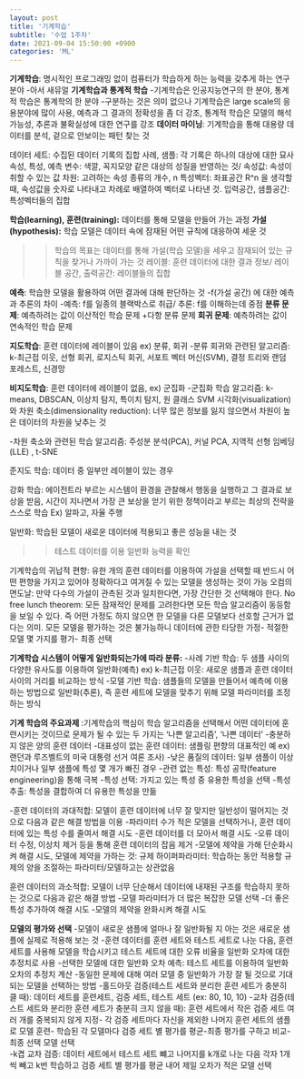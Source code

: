 ```yaml
---
layout: post
title: '기계학습'
subtitle: '수업 1주차'
date: 2021-09-04 15:50:00 +0900
categories: 'ML'
---
```


**기계학습**: 명시적인 프로그래밍 없이 컴퓨터가 학습하게 하는 능력을 갖추게 하는 연구분야
                                                -아서 새뮤얼
**기계학습과 통계적 학습**
 -기계학습은 인공지능연구의 한 분야, 통계적 학습은 통계학의 한 분야
 -구분하는 것은 의미 없으나 기계학습은 large scale의 응용분야에 많이 사용, 예측과 그 결과의 정확성을 좀 더 강조, 통계적 학습은 모델의 해석가능성, 추론과 불확실성에 대한 연구를 강조
**데이터 마이닝**: 기계학습을 통해 대용량 데이터를 분석, 겉으로 안보이는 패턴 찾는 것

데이터 세트: 수집된 데이터 기록의 집합
사례, 샘플: 각 기록은 하나의 대상에 대한 묘사
속성, 특성, 예측 변수: 색깔, 꼭지모양 같은 대상의 성질을 반영하는 것/ 속성값: 속성이 취할 수 있는 값
차원: 고려하는 속성 종류의 개수, n
특성벡터: 좌표공간 R^n 을 생각할 때, 속성값을 숫자로 나타내고 차례로 배열하여 벡터로 나타낸 것.
입력공간, 샘플공간: 특성벡터들의 집합

**학습(learning), 훈련(training):** 데이터를 통해 모델을 만들어 가는 과정
**가설(hypothesis):** 학습 모델은 데이터 속에 잠재된 어떤 규칙에 대응하여 세운 것
>>학습의 목표는 데이터를 통해 가설(학습 모델)을 세우고 잠재되어 있는 규칙을 찾거나 가까이 가는 것
레이블: 훈련 데이터에 대한 결과 정보/   레이블 공간, 출력공간: 레이블들의 집합

**예측**: 학습한 모델을 활용하여 어떤 결과에 대해 판단하는 것 
    -f(가설 공간) 에 대한 예측과 추론의 차이
    -예측: f를 일종의 블랙박스로 취급/ 추론: f를 이해하는데 중점
**분류 문제**: 예측하려는 값이 이산적인 학습 문제 +다항 분류 문제
**회귀 문제**: 예측하려는 값이 연속적인 학습 문제

**지도학습**: 훈련 데이터에 레이블이 있음 ex) 분류, 회귀
-분류 회귀와 관련된 알고리즘: k-최근접 이웃, 선형 회귀, 로지스틱 회귀, 서포트 벡터 머신(SVM), 결정 트리와 랜덤 포레스트, 신경망

**비지도학습**: 훈련 데이터에 레이블이 없음, ex) 군집화
-군집화 학습 알고리즘: k-means, DBSCAN, 이상치 탐지, 특이치 탐지, 원 클래스 SVM
시각화(visualization)와 차원 축소(dimensionality reduction): 너무 많은 정보를 잃지 않으면서 차원이 높은 데이터의 차원을 낮추는 것

-차원 축소와 관련된 학습 알고리즘: 주성분 분석(PCA), 커널 PCA, 지역적 선형 임베딩(LLE) , t-SNE 

준지도 학습: 데이터 중 일부만 레이블이 있는 경우

강화 학습: 에이전트라 부르는 시스템이 환경을 관찰해서 행동을 실행하고 그 결과로 보상을 받음, 시간이 지나면서 가장 큰 보상을 얻기 위한 정책이라고 부르는 최상의 전략을 스스로 학습
Ex) 알파고, 자율 주행
	
일반화: 학습된 모델이 새로운 데이터에 적용되고 좋은 성능을 내는 것
 >>테스트 데이터를 이용 일반화 능력을 확인

기계학습의 귀납적 편향: 유한 개의 훈련 데이터를 이용하여 가설을 선택할 때 반드시 어떤 편향을 가지고 있어야 정확하다고 여겨질 수 있는 모델을 생성하는 것이 가능
오컴의 면도날: 만약 다수의 가설이 관측된 것과 일치한다면, 가장 간단한 것 선택해야 한다.
No free lunch theorem: 모든 잠재적인 문제를 고려한다면 모든 학습 알고리즘이 동등함을 보일 수 있다. 즉 어떤 가정도 하지 않으면 한 모델을 다른 모델보다 선호할 근거가 없다는 의미. 모든 모델을 평가하는 것은 불가능하니 데이터에 관한 타당한 가정- 적절한 모델 몇 가지를 평가- 최종 선택

**기계학습 시스템이 어떻게 일반화되는가에 따라 분류:**
-사례 기반 학습: 두 샘플 사이의 다양한 유사도를 이용하여 일반화(예측)
 ex) k-최근접 이웃: 새로운 샘플과 훈련 데이터 사이의 거리를 비교하는 방식
-모델 기반 학습: 샘플들의 모델을 만들어서 예측에 이용하는 방법으로 일반화(추론), 즉 훈련 세트에 모델을 맞추기 위해 모델 파라미터를 조정하는 방식

**기계 학습의 주요과제**
:기계학습의 핵심이 학습 알고리즘을 선택해서 어떤 데이터에 훈련시키는 것이므로 문제가 될 수 있는 두 가지는 ‘나쁜 알고리즘’, ‘나쁜 데이터’
-충분하지 않은 양의 훈련 데이터
-대표성이 없는 훈련 데이터: 샘플링 편향의 대표적인 예 ex) 랜던과 루즈벨트의 미국 대통령 선거 여론 조사)
-낮은 품질의 데이터: 일부 샘플이 이상치이거나 일부 샘플에 특성 몇 개가 빠진 경우
-관련 없는 특성: 특성 공학(feature engineering)을 통해 극복
	-특성 선택: 가지고 있는 특성 중 유용한 특성을 선택
	-특성 추출: 특성을 결합하여 더 유용한 특성을 만듦

-훈련 데이터의 과대적합: 모델이 훈련 데이터에 너무 잘 맞지만 일반성이 떨어지는 것으로 다음과 같은 해결 방법을 이용
	-파라미터 수가 적은 모델을 선택하거나, 훈련 데이터에 있는 특성 수를 줄여서 해결 시도
	-훈련 데이터를 더 모아서 해결 시도
	-오류 데이터 수정, 이상치 제거 등을 통해 훈련 데이터의 잡음 제거
	-모델에 제약을 가해 단순화시켜 해결 시도, 모델에 제약을 가하는 것: 규제
하이퍼파라미터: 학습하는 동안 적용할 규제의 양을 조절하는 파라미터/모델하고는 상관없음

훈련 데이터의 과소적합: 모델이 너무 단순해서 데이터에 내재된 구조를 학습하지 못하는 것으로 다음과 같은 해결 방법
	-모델 파라미터가 더 많은 복잡한 모델 선택
	-더 좋은 특성 추가하여 해결 시도
	-모델의 제약을 완화시켜 해결 시도

**모델의 평가와 선택**
 -모델이 새로운 샘플에 얼마나 잘 일반화될 지 아는 것은 새로운 샘플에 실제로 적용해 보는 것
 -훈련 데이터를 훈련 세트와 테스트 세트로 나눈 다음, 훈련 세트를 사용해 모델을 학습시키고 테스트 세트에 대한 오류 비율을 일반화 오차에 대한 추정치로 사용
 -선택한 모델에 대한 일반화 오차 예측: 테스트 세트를 이용하여 일반화 오차의 추정치 계산
 -동일한 문제에 대해 여러 모델 중 일반화가 가장 잘 될 것으로 기대되는 모델을 선택하는 방법
	-홀드아웃 검증(테스트 세트와 분리한 훈련 세트가 충분히 클 때): 데이터 세트를 훈련세트, 검증 세트, 테스트 세트 (ex: 80, 10, 10) 
	-교차 검증(테스트 세트와 분리한 훈련 세트가 충분히 크지 않을 때):  훈련 세트에서 작은 검증 세트 여러 개를 중복되지 않게 지정- 각 검증 세트마다 자신을 제외한 나머지 훈련 세트의 샘플로 모델 훈련- 학습된 각 모델마다 검증 세트 별 평가를 평균-최종 평가를 구하고 비교- 최종 선택 모델 선택 	
-k겹 교차 검증: 데이터 세트에서 테스트 세트 뺴고 나머지를 k개로 나눈 다음 각자 1개씩 빼고 k번 학습하고 검증 세트 별 평가를 평균 내어 제일 오차가 적은 모델 선택
